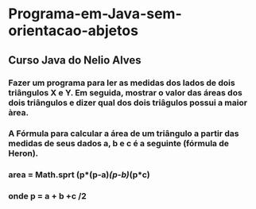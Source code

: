 # Programa-em-Java-sem-orientacao-abjetos
## Curso Java do Nelio Alves

### Fazer um programa para ler as medidas dos lados de dois triângulos X e Y. Em seguida, mostrar o valor das áreas dos dois triângulos e dizer qual dos dois triâgulos possui a maior àrea.
### A Fórmula para calcular a área de um triângulo a partir das medidas de seus dados a, b e c é a seguinte (fórmula de Heron).

### area = Math.sprt (p*(p-a)*(p-b)*(p*c)
### onde p = a + b +c /2




